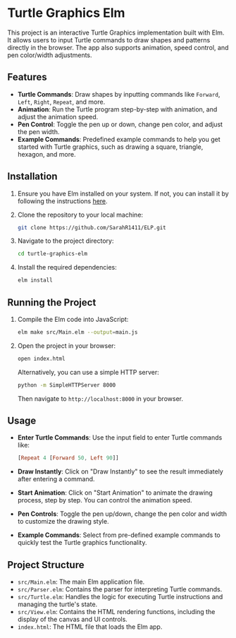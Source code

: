 # Turtle Graphics Elm

This project is an interactive Turtle Graphics implementation built with Elm. It allows users to input Turtle commands to draw shapes and patterns directly in the browser. The app also supports animation, speed control, and pen color/width adjustments.

## Features

- **Turtle Commands**: Draw shapes by inputting commands like `Forward`, `Left`, `Right`, `Repeat`, and more.
- **Animation**: Run the Turtle program step-by-step with animation, and adjust the animation speed.
- **Pen Control**: Toggle the pen up or down, change pen color, and adjust the pen width.
- **Example Commands**: Predefined example commands to help you get started with Turtle graphics, such as drawing a square, triangle, hexagon, and more.

## Installation

1. Ensure you have Elm installed on your system. If not, you can install it by following the instructions [here](https://elm-lang.org/docs/install).
   
2. Clone the repository to your local machine:

    ```bash
    git clone https://github.com/SarahR1411/ELP.git
    ```

3. Navigate to the project directory:

    ```bash
    cd turtle-graphics-elm
    ```

4. Install the required dependencies:

    ```bash
    elm install
    ```

## Running the Project

1. Compile the Elm code into JavaScript:

    ```bash
    elm make src/Main.elm --output=main.js
    ```

2. Open the project in your browser:

    ```bash
    open index.html
    ```

   Alternatively, you can use a simple HTTP server:

   ```bash
   python -m SimpleHTTPServer 8000
   ```

   Then navigate to `http://localhost:8000` in your browser.

## Usage

- **Enter Turtle Commands**: Use the input field to enter Turtle commands like:

    ```elm
    [Repeat 4 [Forward 50, Left 90]]
    ```

- **Draw Instantly**: Click on "Draw Instantly" to see the result immediately after entering a command.

- **Start Animation**: Click on "Start Animation" to animate the drawing process, step by step. You can control the animation speed.

- **Pen Controls**: Toggle the pen up/down, change the pen color and width to customize the drawing style.

- **Example Commands**: Select from pre-defined example commands to quickly test the Turtle graphics functionality.

## Project Structure

- `src/Main.elm`: The main Elm application file.
- `src/Parser.elm`: Contains the parser for interpreting Turtle commands.
- `src/Turtle.elm`: Handles the logic for executing Turtle instructions and managing the turtle's state.
- `src/View.elm`: Contains the HTML rendering functions, including the display of the canvas and UI controls.
- `index.html`: The HTML file that loads the Elm app.
